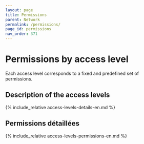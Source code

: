```yaml
---
layout: page
title: Permissions
parent: Network
permalink: /permissions/
page_id: permissions
nav_order: 371
---
```


# Permissions by access level

Each access level corresponds to a fixed and predefined set of permissions.

## Description of the access levels

{% include_relative access-levels-details-en.md  %}

## Permissions détaillées

<div class="before-permissions"></div>

{% include_relative access-levels-permissions-en.md  %}
